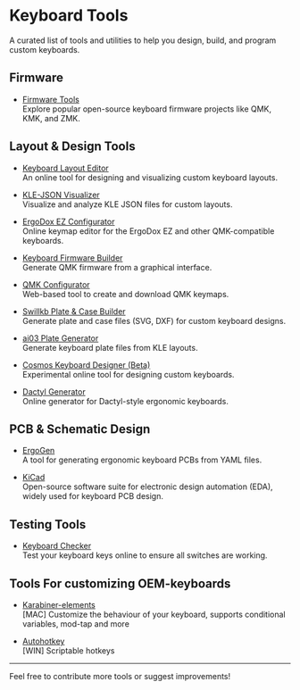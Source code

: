# Keyboard Tools

A curated list of tools and utilities to help you design, build, and program custom keyboards.

## Firmware

- [Firmware Tools](./fw/README.md)  
  Explore popular open-source keyboard firmware projects like QMK, KMK, and ZMK.

## Layout & Design Tools

- [Keyboard Layout Editor](http://www.keyboard-layout-editor.com/)  
  An online tool for designing and visualizing custom keyboard layouts.

- [KLE-JSON Visualizer](https://jhelvy.shinyapps.io/klejson/)  
  Visualize and analyze KLE JSON files for custom layouts.

- [ErgoDox EZ Configurator](https://configure.ergodox-ez.com/)  
  Online keymap editor for the ErgoDox EZ and other QMK-compatible keyboards.

- [Keyboard Firmware Builder](https://kbfirmware.com/)  
  Generate QMK firmware from a graphical interface.

- [QMK Configurator](https://config.qmk.fm/)  
  Web-based tool to create and download QMK keymaps.

- [Swillkb Plate & Case Builder](http://builder.swillkb.com/)  
  Generate plate and case files (SVG, DXF) for custom keyboard designs.

- [ai03 Plate Generator](https://kbplate.ai03.com/)  
  Generate keyboard plate files from KLE layouts.

- [Cosmos Keyboard Designer (Beta)](https://ryanis.cool/cosmos/beta)  
  Experimental online tool for designing custom keyboards.

- [Dactyl Generator](https://ryanis.cool/dactyl/)  
  Online generator for Dactyl-style ergonomic keyboards.

## PCB & Schematic Design

- [ErgoGen](https://ergogen.xyz/)  
  A tool for generating ergonomic keyboard PCBs from YAML files.

- [KiCad](https://kicad.org/)  
  Open-source software suite for electronic design automation (EDA), widely used for keyboard PCB design.

## Testing Tools

- [Keyboard Checker](https://keyboardchecker.com/)  
  Test your keyboard keys online to ensure all switches are working.

## Tools For customizing OEM-keyboards

- [Karabiner-elements](https://karabiner-elements.pqrs.org/)  
  [MAC] Customize the behaviour of your keyboard, supports conditional variables, mod-tap and more

- [Autohotkey](https://www.autohotkey.com/)  
  [WIN] Scriptable hotkeys
---

Feel free to contribute more tools or suggest improvements!
